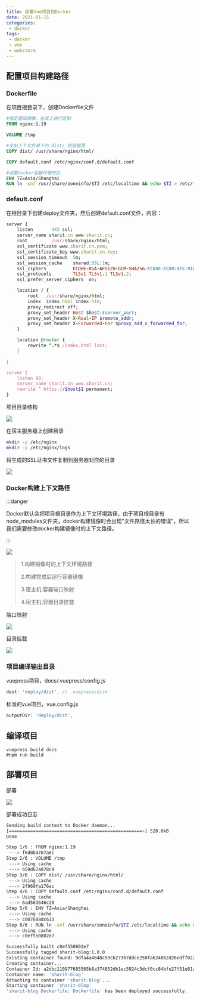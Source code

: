 ```yaml
---
title: 部署Vue项目到Docker
date: 2021-01-15
categories:
 - docker
tags:
 - docker
 - vue
 - webstorm
---
```


## 配置项目构建路径

### Dockerfile

在项目根目录下，创建Dockerfile文件

```dockerfile
#指定基础镜像，在其上进行定制
FROM nginx:1.19

VOLUME /tmp

#复制上下文目录下的 dist/ 到容器里
COPY dist/ /usr/share/nginx/html/

COPY default.conf /etc/nginx/conf.d/default.conf

#设置docker容器环境时区
ENV TZ=Asia/Shanghai
RUN ln -snf /usr/share/zoneinfo/$TZ /etc/localtime && echo $TZ > /etc/timezone
```

### default.conf

在根目录下创建deploy文件夹，然后创建default.conf文件，内容：

```ruby
server {
    listen       443 ssl;
    server_name sharit.cn www.sharit.cn;
    root         /usr/share/nginx/html;
    ssl_certificate www.sharit.cn.pem;
    ssl_certificate_key www.sharit.cn.key;
    ssl_session_timeout  5m;
    ssl_session_cache    shared:SSL:1m;
    ssl_ciphers          ECDHE-RSA-AES128-GCM-SHA256:ECDHE:ECDH:AES:HIGH:!NULL:aNULL:!MD5:!ADH:!RC4;
    ssl_protocols        TLSv1 TLSv1.1 TLSv1.2;
    ssl_prefer_server_ciphers  on;

    location / {
        root   /usr/share/nginx/html;
        index  index.html index.htm;
        proxy_redirect off;
        proxy_set_header Host $host:$server_port;
        proxy_set_header X-Real-IP $remote_addr;
        proxy_set_header X-Forwarded-For $proxy_add_x_forwarded_for;
    }

    location @router {
        rewrite ^.*$ /index.html last;
    }

}

server {
    listen 80;
    server_name sharit.cn www.sharit.cn;
    rewrite ^ https://$host$1 permanent;
}
```

项目目录结构

![](https://bucket-sharit-beijing.oss-cn-beijing.aliyuncs.com/blog/images/idea-docker-3.png)

在宿主服务器上创建目录

```sh
mkdir -p /etc/nginx
mkdir -p /etc/nginx/logs
```

将生成的SSL证书文件复制到服务器对应的目录

![](https://bucket-sharit-beijing.oss-cn-beijing.aliyuncs.com/blog/images/idea-docker-5.png)

### Docker构建上下文路径

:::danger

Docker默认会把项目根目录作为上下文环境路径，由于项目根目录有node_modules文件夹，docker构建镜像时会出现"文件路径太长的错误"，所以我们需要修改docker构建镜像时的上下文路径。

:::

![](https://bucket-sharit-beijing.oss-cn-beijing.aliyuncs.com/blog/images/idea-docker-4.png)

> 1.构建镜像时的上下文环境路径
>
> 2.构建完成后运行容器镜像
>
> 3.宿主机:容器端口映射
>
> 4.宿主机:容器目录挂载

端口映射

![](https://bucket-sharit-beijing.oss-cn-beijing.aliyuncs.com/blog/images/idea-docker-6.png)

目录挂载

![](https://bucket-sharit-beijing.oss-cn-beijing.aliyuncs.com/blog/images/idea-docker-7.png)

### 项目编译输出目录

vuepress项目，docs/.vuepress/config.js

```js
dest: 'deploy/dist', // .vuepress/dist
```

标准的vue项目，vue.config.js

```js
outputDir: 'deploy/dist',
```

## 编译项目

```
vuepress build docs
#npm run build
```

## 部署项目

部署

![](https://bucket-sharit-beijing.oss-cn-beijing.aliyuncs.com/blog/images/idea-docker-8.png)

部署成功日志

```bash
Sending build context to Docker daemon...
[==================================================>] 520.0kB
Done

Step 1/6 : FROM nginx:1.19
 ---> f6d0b4767a6c
Step 2/6 : VOLUME /tmp
 ---> Using cache
 ---> b59d67a878c9
Step 3/6 : COPY dist/ /usr/share/nginx/html/
 ---> Using cache
 ---> 2f969fa176ac
Step 4/6 : COPY default.conf /etc/nginx/conf.d/default.conf
 ---> Using cache
 ---> 6ad563646c28
Step 5/6 : ENV TZ=Asia/Shanghai
 ---> Using cache
 ---> c007608dc613
Step 6/6 : RUN ln -snf /usr/share/zoneinfo/$TZ /etc/localtime && echo $TZ > /etc/timezone
 ---> Using cache
 ---> c0ef550802e7

Successfully built c0ef550802e7
Successfully tagged sharit-blog:1.0.0
Existing container found: 9dfa4a4648c59cb27367ddce250fa624062d26edff022df97fa7ee04bf58df42, removing...
Creating container...
Container Id: a2dbc110977685565b8a374852db1ec5924c5dcf0cc84bfe27f51e81a4f27178
Container name: 'sharit-blog'
Attaching to container 'sharit-blog'...
Starting container 'sharit-blog'
'sharit-blog Dockerfile: Dockerfile' has been deployed successfully.
```

